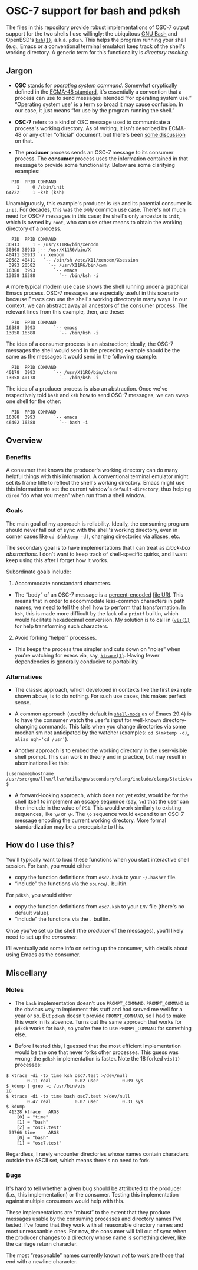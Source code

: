 # OSC-7 support for bash and pdksh
The files in this repository provide robust implementations of OSC-7 output support for the two shells I use willingly: the ubiquitous [GNU Bash](https://tiswww.case.edu/php/chet/bash/bashtop.html) and OpenBSD's [`ksh(1)`](https://man.openbsd.org/ksh.1), a.k.a. `pdksh`.  This helps the program running your shell (e.g., Emacs or a conventional terminal emulator) keep track of the shell's working directory.  A generic term for this functionality is _directory tracking_.

## Jargon
  - __OSC__ stands for _operating system command_.  Somewhat cryptically defined in the [ECMA-48 standard](https://ecma-international.org/publications-and-standards/standards/ecma-48/), it's essentially a convention that a process can use to send messages intended ”for operating system use.”  “Operating system use” is a term so broad it may cause confusion.  In our case, it just means “for use by the program running the shell.”

  - __OSC-7__ refers to a kind of OSC message used to communicate a process's working directory.  As of writing, it isn't described by ECMA-48 or any other “official” document, but there's been [some discussion](https://gitlab.freedesktop.org/terminal-wg/specifications/-/issues/20) on that.

  - The __producer__ process sends an OSC-7 message to its consumer process.  The __consumer__ process uses the information contained in that message to provide some functionality.  Below are some clarifying examples:

```
  PID  PPID COMMAND
    1     0 /sbin/init
64722     1 -ksh (ksh)
```
Unambiguously, this example's producer is `ksh` and its potential consumer is `init`.  For decades, this was the _only_ common use case.  There's not much need for OSC-7 messages in this case; the shell's only ancestor is `init`, which is owned by `root`, who can use other means to obtain the working directory of a process.


```
  PID  PPID COMMAND
36913     1 - /usr/X11R6/bin/xenodm
30368 36913 |-- /usr/X11R6/bin/X
40411 36913 `-- xenodm
20582 40411   `-- /bin/sh /etc/X11/xenodm/Xsession
 3993 20582     `-- /usr/X11R6/bin/cwm
16388  3993       `-- emacs
13058 16388         `-- /bin/ksh -i
```
A more typical modern use case shows the shell running under a graphical Emacs process.  OSC-7 messages are especially useful in this scenario because Emacs can use the shell's working directory in many ways.  In our context, we can abstract away all ancestors of the consumer process.  The relevant lines from this example, then, are these:

```
  PID  PPID COMMAND
16388  3993       `-- emacs
13058 16388         `-- /bin/ksh -i
```
The idea of a consumer process is an abstraction; ideally, the OSC-7 messages the shell would send in the preceding example should be the same as the messages it would send in the following example:

```
  PID  PPID COMMAND
40178  3993       `-- /usr/X11R6/bin/xterm
13058 40178         `-- /bin/ksh -i
```
The idea of a producer process is also an abstraction.  Once we've respectively told `bash` and `ksh` how to send OSC-7 messages, we can swap one shell for the other:

```
  PID  PPID COMMAND
16388  3993       `-- emacs
46402 16388         `-- bash -i
```

## Overview
### Benefits
A consumer that knows the producer's working directory can do many helpful things with this information.  A conventional terminal emulator might set its frame title to reflect the shell's working directory.  Emacs might use this information to set the current window's `default-directory`, thus helping `dired` “do what you mean” when run from a shell window.

### Goals
The main goal of my approach is reliability.  Ideally, the consuming program should never fall out of sync with the shell's working directory, even in corner cases like `cd $(mktemp -d)`, changing directories via aliases, etc.

The secondary goal is to have implementations that I can treat as _black-box abstractions_.  I don't want to keep track of shell-specific quirks, and I want keep using this after I forget how it works.

Subordinate goals include:
1. Accommodate nonstandard characters.
  - The “body” of an OSC-7 message is a [percent-encoded](https://en.wikipedia.org/wiki/Percent-encoding) [file URI](https://en.wikipedia.org/wiki/File_URI_scheme).  This means that in order to accommodate less-common characters in path names, we need to tell the shell how to perform that transformation.  In `ksh`, this is made more difficult by the lack of a `printf` builtin, which would facilitate hexadecimal conversion.  My solution is to call in ([`vis(1)`](https://man.openbsd.org/vis.1) for help transforming such characters.

2. Avoid forking “helper” processes.
  - This keeps the process tree simpler and cuts down on “noise” when you're watching for execs via, say, [`ktrace(1)`](https://man.openbsd.org/ktrace.1).  Having fewer dependencies is generally conducive to portability.

### Alternatives
- The classic approach, which developed in contexts like the first example shown above, is to do nothing.  For such use cases, this makes perfect sense.

- A common approach (used by default in [`shell-mode`](https://www.gnu.org/software/emacs/manual/html_node/emacs/Directory-Tracking.html) as of Emacs 29.4) is to have the consumer watch the user's input for well-known directory-changing commands.  This fails when you change directories via some mechanism not anticipated by the watcher (examples: `cd $(mktemp -d)`, `alias ugh='cd /usr'`).

- Another approach is to embed the working directory in the user-visible shell prompt.  This can work in theory and in practice, but may result in abominations like this:
```
[username@hostname /usr/src/gnu/llvm/llvm/utils/gn/secondary/clang/include/clang/StaticAnalyzer/Checkers] $ 
```

- A forward-looking approach, which does not yet exist, would be for the shell itself to implement an escape sequence (say, `\o`) that the user can then include in the value of `PS1`.  This would work similarly to existing sequences, like `\w` or `\H`.  The `\o` sequence would expand to an OSC-7 message encoding the current working directory.  More formal standardization may be a prerequisite to this.

## How do I use this?
You'll typically want to load these functions when you start interactive shell session.  For `bash`, you would either
  - copy the function definitions from `osc7.bash` to your `~/.bashrc` file.
  - “include” the functions via the `source`/`.` builtin.

For `pdksh`, you would either
  - copy the function definitions from `osc7.ksh` to your `ENV` file (there's no default value).
  - “include” the functions via the `.` builtin.

Once you've set up the shell (the _producer_ of the messages), you'll likely need to set up the _consumer_. 

I'll eventually add some info on setting up the consumer, with details about using Emacs as the consumer.

## Miscellany
### Notes
  - The `bash` implementation doesn't use `PROMPT_COMMAND`.  `PROMPT_COMMAND` is the obvious way to implement this stuff and had served me well for a year or so.  But `pdksh` doesn't provide `PROMPT_COMMAND`, so I had to make this work in its absence.  Turns out the same approach that works for `pdksh` works for `bash`, so you're free to use `PROMPT_COMMAND` for something else.

  - Before I tested this, I guessed that the most efficient implementation would be the one that never forks other processes.  This guess was wrong; the `pdksh` implementation is faster.  Note the 18 forked `vis(1)` processes:
```
$ ktrace -di -tx time ksh osc7.test >/dev/null
        0.11 real         0.02 user         0.09 sys
$ kdump | grep -c /usr/bin/vis
18
$ ktrace -di -tx time bash osc7.test >/dev/null
        0.47 real         0.07 user         0.31 sys
$ kdump
 41328 ktrace   ARGS  
	[0] = "time"
	[1] = "bash"
	[2] = "osc7.test"
 39766 time     ARGS  
	[0] = "bash"
	[1] = "osc7.test"
```
Regardless, I rarely encounter directories whose names contain characters outside the ASCII set, which means there's no need to fork.

### Bugs
It's hard to tell whether a given bug should be attributed to the producer (i.e., this implementation) or the consumer.  Testing this implementation against multiple consumers would help with this.

These implementations are “robust” to the extent that they produce messages usable by the consuming processes and directory names I've tested.  I've found that they work with all reasonable directory names and most unreasoanble ones.  For now, the consumer will fall out of sync when the producer changes to a directory whose name is something clever, like the carriage return character.

The most “reasonable” names currently known _not_ to work are those that end with a newline character.
